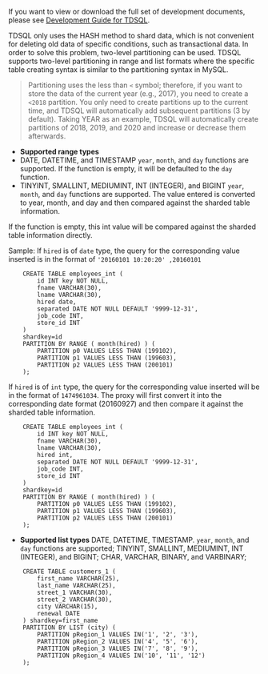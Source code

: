 
If you want to view or download the full set of development documents, please see [Development Guide for TDSQL](https://intl.cloud.tencent.com/document/product/1042/33352).

TDSQL only uses the HASH method to shard data, which is not convenient for deleting old data of specific conditions, such as transactional data. In order to solve this problem, two-level partitioning can be used.
TDSQL supports two-level partitioning in range and list formats where the specific table creating syntax is similar to the partitioning syntax in MySQL.

>Partitioning uses the less than `<` symbol; therefore, if you want to store the data of the current year (e.g., 2017), you need to create a `<2018` partition. You only need to create partitions up to the current time, and TDSQL will automatically add subsequent partitions (3 by default). Taking YEAR as an example, TDSQL will automatically create partitions of 2018, 2019, and 2020 and increase or decrease them afterwards.

- **Supported range types**
- DATE, DATETIME, and TIMESTAMP
`year`, `month`, and `day` functions are supported. If the function is empty, it will be defaulted to the `day` function.
- TINYINT, SMALLINT, MEDIUMINT, INT (INTEGER), and BIGINT
`year`, `month`, and `day` functions are supported. The value entered is converted to year, month, and day and then compared against the sharded table information.

If the function is empty, this int value will be compared against the sharded table information directly.

Sample:
If `hired` is of `date` type, the query for the corresponding value inserted is in the format of `'20160101 10:20:20' ,20160101`
```
	CREATE TABLE employees_int (
	    id INT key NOT NULL,
	    fname VARCHAR(30),
	    lname VARCHAR(30),
	    hired date,
	    separated DATE NOT NULL DEFAULT '9999-12-31',
	    job_code INT,
	    store_id INT
	)
	shardkey=id
	PARTITION BY RANGE ( month(hired) ) (
	    PARTITION p0 VALUES LESS THAN (199102),
	    PARTITION p1 VALUES LESS THAN (199603),
	    PARTITION p2 VALUES LESS THAN (200101)
	);

```
If `hired` is of `int` type, the query for the corresponding value inserted will be in the format of `1474961034`. The proxy will first convert it into the corresponding date format (20160927) and then compare it against the sharded table information.
```
	CREATE TABLE employees_int (
	    id INT key NOT NULL,
	    fname VARCHAR(30),
	    lname VARCHAR(30),
	    hired int,
	    separated DATE NOT NULL DEFAULT '9999-12-31',
	    job_code INT,
	    store_id INT
	)
	shardkey=id
	PARTITION BY RANGE ( month(hired) ) (
	    PARTITION p0 VALUES LESS THAN (199102),
	    PARTITION p1 VALUES LESS THAN (199603),
	    PARTITION p2 VALUES LESS THAN (200101)
	);

```

- **Supported list types**
DATE, DATETIME, TIMESTAMP. `year`, `month`, and `day` functions are supported;
TINYINT, SMALLINT, MEDIUMINT, INT (INTEGER), and BIGINT;
CHAR, VARCHAR, BINARY, and VARBINARY;
```
	CREATE TABLE customers_1 (
	    first_name VARCHAR(25),
	    last_name VARCHAR(25),
	    street_1 VARCHAR(30),
	    street_2 VARCHAR(30),
	    city VARCHAR(15),
	    renewal DATE
	) shardkey=first_name
	PARTITION BY LIST (city) (
	    PARTITION pRegion_1 VALUES IN('1', '2', '3'),
	    PARTITION pRegion_2 VALUES IN('4', '5', '6'),
	    PARTITION pRegion_3 VALUES IN('7', '8', '9'),
	    PARTITION pRegion_4 VALUES IN('10', '11', '12')
	);
```
